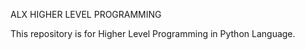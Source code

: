 ALX HIGHER LEVEL PROGRAMMING

This repository  is  for Higher Level Programming in Python Language.
